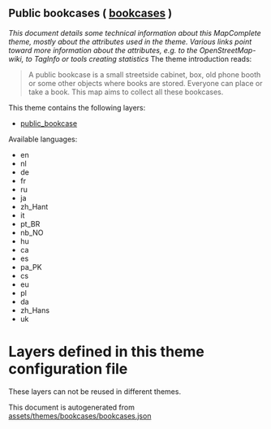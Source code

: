[//]: # (WARNING: this file is automatically generated. Please find the sources at the bottom and edit those sources)

## Public bookcases ( [bookcases](https://mapcomplete.org/bookcases) )
_This document details some technical information about this MapComplete theme, mostly about the attributes used in the theme. Various links point toward more information about the attributes, e.g. to the OpenStreetMap-wiki, to TagInfo or tools creating statistics_
The theme introduction reads:

> A public bookcase is a small streetside cabinet, box, old phone booth or some other objects where books are stored. Everyone can place or take a book. This map aims to collect all these bookcases.

This theme contains the following layers:

 - [public_bookcase](../Layers/public_bookcase.md)

Available languages:

 - en
 - nl
 - de
 - fr
 - ru
 - ja
 - zh_Hant
 - it
 - pt_BR
 - nb_NO
 - hu
 - ca
 - es
 - pa_PK
 - cs
 - eu
 - pl
 - da
 - zh_Hans
 - uk

# Layers defined in this theme configuration file
These layers can not be reused in different themes.


This document is autogenerated from [assets/themes/bookcases/bookcases.json](https://github.com/pietervdvn/MapComplete/blob/develop/assets/themes/bookcases/bookcases.json)

